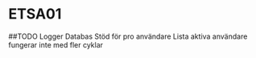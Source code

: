 # ETSA01

##TODO
Logger
Databas
Stöd för pro användare
Lista aktiva användare fungerar inte med fler cyklar
